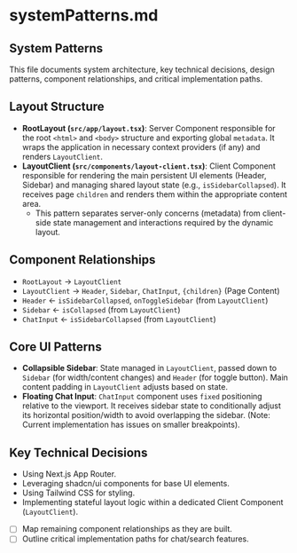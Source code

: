# systemPatterns.md

## System Patterns
This file documents system architecture, key technical decisions, design patterns, component relationships, and critical implementation paths.

## Layout Structure
- **RootLayout (`src/app/layout.tsx`)**: Server Component responsible for the root `<html>` and `<body>` structure and exporting global `metadata`. It wraps the application in necessary context providers (if any) and renders `LayoutClient`.
- **LayoutClient (`src/components/layout-client.tsx`)**: Client Component responsible for rendering the main persistent UI elements (Header, Sidebar) and managing shared layout state (e.g., `isSidebarCollapsed`). It receives page `children` and renders them within the appropriate content area.
  - This pattern separates server-only concerns (metadata) from client-side state management and interactions required by the dynamic layout.

## Component Relationships
- `RootLayout` -> `LayoutClient`
- `LayoutClient` -> `Header`, `Sidebar`, `ChatInput`, `{children}` (Page Content)
- `Header` <- `isSidebarCollapsed`, `onToggleSidebar` (from `LayoutClient`)
- `Sidebar` <- `isCollapsed` (from `LayoutClient`)
- `ChatInput` <- `isSidebarCollapsed` (from `LayoutClient`)

## Core UI Patterns
- **Collapsible Sidebar**: State managed in `LayoutClient`, passed down to `Sidebar` (for width/content changes) and `Header` (for toggle button). Main content padding in `LayoutClient` adjusts based on state.
- **Floating Chat Input**: `ChatInput` component uses `fixed` positioning relative to the viewport. It receives sidebar state to conditionally adjust its horizontal position/width to avoid overlapping the sidebar. (Note: Current implementation has issues on smaller breakpoints).

## Key Technical Decisions
- Using Next.js App Router.
- Leveraging shadcn/ui components for base UI elements.
- Using Tailwind CSS for styling.
- Implementing stateful layout logic within a dedicated Client Component (`LayoutClient`).

- [ ] Map remaining component relationships as they are built.
- [ ] Outline critical implementation paths for chat/search features. 
